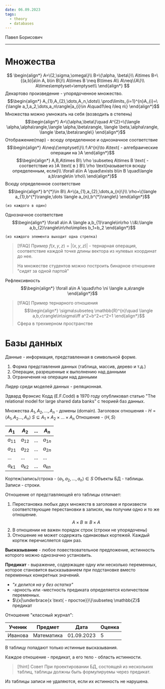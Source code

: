 ```yaml
---
date: 06.09.2023
tags:
  - theory
  - databases
---
```


Павел Борисович

---

#  Множества
$$
\begin{align*}
A=\{2,\sigma,\omega\}\\
B=\{\alpha, \beta\}\\
A\times B=\{(a,b)|a\in A, b\in B\}\\
A\times B \neq B\times A\\
A\neq\{A\}\\
A\times\emptyset=\emptyset\\
\end{align*}
$$
Декартово произведение - упорядоченное множество.
$$\begin{align*}
A_{1},A_{2},\dots,A_n,\dots\\
\prod\limits_{i=1}^{n}A_{i}=\{\langle a_1,a_2,\dots,a_n\rangle|a_{i}\in A\quad1\leq i\leq n\}
\end{align*}$$
Множества можно умножать на себя (возводить в степень)
$$\begin{align*}
A=\{\alpha,\beta\}\quad A^{2}=\{\langle \alpha,\alpha\rangle,\langle \alpha,\beta\rangle, \langle \beta,\alpha\rangle, \langle \beta,\beta\rangle\}
\end{align*}$$
Отображение(map) - всюду определенное и однозначное соответствие
$$\begin{align*}
A\neq\{\emptyset\}\\
f:A^{n}\to A\text{ - алгебраические операции на }A
\end{align*}$$
$$\begin{align*}
A,B,A\times B\\
\rho \subseteq A\times B \text{ - соответствие из }A \text{ в } B\\
\rho \text{называется всюду определенным, если}\\
\forall a\in A \quad\exists b\in B \quad\langle a,b\rangle\in \rho\\
\end{align*}$$
Всюду определенное соответствие
$$\begin{align*}
b^{*}\in B\\
A=\{a_{1},a_{2},\dots,a_{n}\}\\
\rho=\{\langle a_{1},b^{*}\rangle,\dots \langle a_{n},b^{*}\rangle\}
\end{align*}$$
	
	(из каждого в один)

Однозначное соответствие
$$\begin{align*}
\forall a\in A \langle a,b_{1}\rangle\in\rho \:\&\:\langle a,b_{2}\rangle\in\rho\implies b_1=b_2
\end{align*}$$
	
	(из каждого элемента выходит одна стрелка)

> [!FAQ] Пример
> $f(x,y,z)=|(x,y,z)|$ -  тернарная операция, соответствие каждой точке длины вектора из нулевых координат до нее.
>
> На множестве студентов можно построить бинарное отношение "сидят за одной партой"

Рефлексивность
$$\begin{align*}
\forall a\in A \quad\rho \ni \langle a,a\rangle
\end{align*}$$


> [!FAQ] Пример тернарного отношения
> $$\begin{align*}
\sigma\subseteq \mathbb{R}^{n}\quad \langle a,b,c\rangle\in\sigma\iff a^2+b^2+c^2=1
\end{align*}$$
> Сфера в трехмерном пространстве

# Базы данных
Данные - информация, представленная в символьной форме.

1. Форма представления данных (таблица, массив, дерево и т.д.)
2. Операции, разрешенные к выполнению над данными
3. Ограничения на операции над данными

Лидер среди моделей данных - реляционная.

Эдвард Фрэнсис Кодд (E.F.Codd) в 1970 году опубликовал статью "The relational model for large shared data banks" с теорией баз данных.

Множества $A_{1},A_{2},\dots, A_{n}$ - домены (domain).
Заголовок отношения - $H=\langle A_{1},A_{2}\dots,A_{n}\rangle$
$S\subseteq A_{1}\times A_{2}\times\dots\times A_{n}$
Отношение - $\langle H,S\rangle$

|$A_{1}$|$A_{2}$|...|$A_n$|
|---|---|---|---|
|$a_{11}$|$a_{12}$|...|$a_{1n}$|
|$a_{21}$|$a_{22}$|...|$a_{2n}$|
|...|...|...|...|
|$a_{k1}$|$a_{k2}$|...|$a_{kn}$|

Кортеж/запись/строка - $\langle a_{1},a_{2},\dots,a_{n}\rangle\in S$
Объекты БД - таблицы. Записи - строки.

Отношение от представляющей его таблицы отличает:
1. Перестановка любых двух множеств в заголовке и произвести соответствующие перестановки в записях, мы получим одно и то же отношение.
   $$A\times B\cong B\times A$$
2. В отношении не важен порядок строк (строки не упорядочены)
3. Отношение не может содержать одинаковых кортежей. Каждый кортеж перечисляется один раз.

**Высказывание** - любое повествовательное предложение, истинность которого можно однозначно установить.

**Предикат** - выражение, содержащее одну или несколько переменных, которое становится высказыванием при подстановке вместо переменных конкретных значений.
- *"x делится на y без остатка"*
- -арность или -местность предиката определяется количеством переменных.
- $\{x|\underbrace{x \text{ - простое}}\}\subseteq \mathbb{Z}$ 
  $\quad\quad\text{предикат}$

Отношение "классный журнал":

| Ученик  | Предмет    | Дата       | Оценка |
| ------- | ---------- | ---------- | ------ |
| Иванова | Математика | 01.09.2023 | 5       |

В таблицу попадают только истинные высказывания.

Каждое отношение - предикат, а его тело - область истинности.


> [!hint] Совет
> При проектировании БД, состоящей из нескольких таблиц, таблицы должны быть формулируемы через предикат.

Из таблицы записи не удаляются, если их истинность не нарушена.